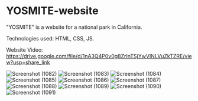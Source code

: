 # YOSMITE-website
"YOSMITE" is a website for a national park in California.

Technologies used: HTML, CSS, JS.

Website Video: https://drive.google.com/file/d/1nA3Q4P0v0g8ZrInTSjYwVINLVuZkTZRE/view?usp=share_link

![Screenshot (1082)](https://github.com/YOmnAA98/YOSMITE-website/assets/97298678/a26bab01-2bbd-4885-a580-a151c8899495)
![Screenshot (1083)](https://github.com/YOmnAA98/YOSMITE-website/assets/97298678/064d92bd-87d9-4640-b28c-282e0128e63f)
![Screenshot (1084)](https://github.com/YOmnAA98/YOSMITE-website/assets/97298678/b9527323-4583-40bc-8e3e-6107f67cc14e)
![Screenshot (1085)](https://github.com/YOmnAA98/YOSMITE-website/assets/97298678/8dc92105-cdc0-40c9-82ae-800e0ca20229)
![Screenshot (1086)](https://github.com/YOmnAA98/YOSMITE-website/assets/97298678/89a6bd98-87a9-4687-9663-a27eff6ddbe8)
![Screenshot (1087)](https://github.com/YOmnAA98/YOSMITE-website/assets/97298678/2e0e2c9e-7bde-4db8-a11d-b854849b9a02)
![Screenshot (1088)](https://github.com/YOmnAA98/YOSMITE-website/assets/97298678/3633ef48-9e9d-4007-8bbd-4c548a34a45c)
![Screenshot (1089)](https://github.com/YOmnAA98/YOSMITE-website/assets/97298678/b1e11129-ae18-4a54-b845-f449b1053929)
![Screenshot (1090)](https://github.com/YOmnAA98/YOSMITE-website/assets/97298678/b1d56132-ff70-4283-9bda-2b07e9c98c17)
![Screenshot (1091)](https://github.com/YOmnAA98/YOSMITE-website/assets/97298678/d5f30f81-e9e5-46bd-b735-aa006addfd15)
